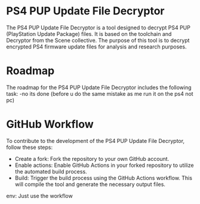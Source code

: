 # PS4 PUP Update File Decryptor
The PS4 PUP Update File Decryptor is a tool designed to decrypt PS4 PUP (PlayStation Update Package) files. It is based on the toolchain and Decryptor from the Scene collective. The purpose of this tool is to decrypt encrypted PS4 firmware update files for analysis and research purposes.

# Roadmap
The roadmap for the PS4 PUP Update File Decryptor includes the following task:
-no its done (before u do the same mistake as me run it on the ps4 not pc)

# GitHub Workflow
To contribute to the development of the PS4 PUP Update File Decryptor, follow these steps:

- Create a fork: Fork the repository to your own GitHub account.
- Enable actions: Enable GitHub Actions in your forked repository to utilize the automated build process.
- Build: Trigger the build process using the GitHub Actions workflow. This will compile the tool and generate the necessary output files.


env:
Just use the workflow
